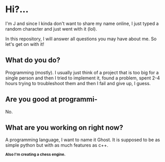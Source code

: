 # Hi?...
I'm J and since I kinda don't want to share my name online, I just typed a random character and just went with it (lol).

In this repository, I will answer all questions you may have about me. So let's get on with it!

## What do you do?
Programming (mostly). I usually just think of a project that is too big for a single person and then I tried to implement it, found a problem, spent 2-4 hours trying to troubleshoot them and then I fail and give up, I guess.
## Are you good at programmi-
No.

## What are you working on right now?
A programming language, I want to name it Ghost. It is supposed to be as simple python but with as much features as c++.

<sub>**Also I'm creating a chess engine.**</sub>
